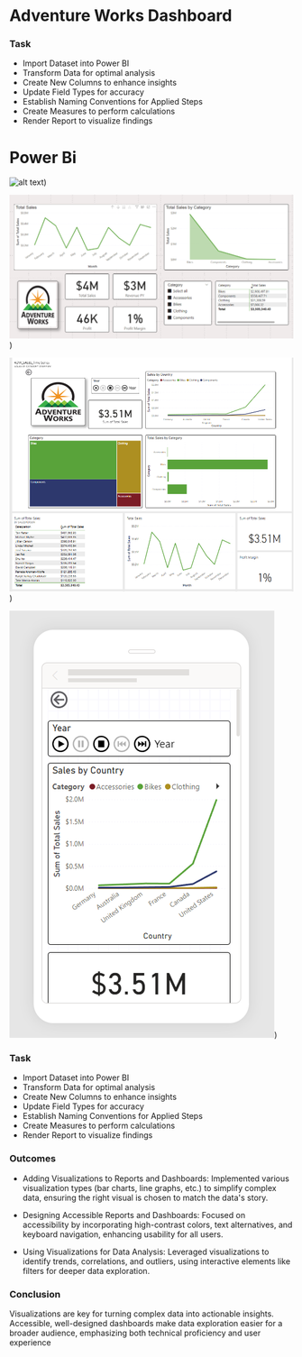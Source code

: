 # Adventure Works Dashboard

### Task 

* Import Dataset into Power BI
* Transform Data for optimal analysis
* Create New Columns to enhance insights
* Update Field Types for accuracy
* Establish Naming Conventions for Applied Steps
* Create Measures to perform calculations
* Render Report to visualize findings

# Power  Bi 
![alt text](https://th.bing.com/th/id/OIP.perUvYXHjEagQZb1opY7JAAAAA?rs=1&pid=ImgDetMain))


![Image of World Hapiness](https://github.com/abednarz210/Power_BI_SALES/blob/main/PWRBI_RR/Sales_By%20Category.png))

![Image of World Hapiness](https://github.com/abednarz210/Power_BI_SALES/blob/main/PWRBI_RR/Dashboard1%20.png))

![Image of World Hapiness](https://github.com/abednarz210/Power_BI_SALES/blob/main/PWRBI_RR/Optimized2.png))


### Task 

* Import Dataset into Power BI
* Transform Data for optimal analysis
* Create New Columns to enhance insights
* Update Field Types for accuracy
* Establish Naming Conventions for Applied Steps
* Create Measures to perform calculations
* Render Report to visualize findings



### Outcomes

* Adding Visualizations to Reports and Dashboards:
Implemented various visualization types (bar charts, line graphs, etc.) to simplify complex data, ensuring the right visual is chosen to match the data's story.

* Designing Accessible Reports and Dashboards:
Focused on accessibility by incorporating high-contrast colors, text alternatives, and keyboard navigation, enhancing usability for all users.

* Using Visualizations for Data Analysis:
Leveraged visualizations to identify trends, correlations, and outliers, using interactive elements like filters for deeper data exploration.

### Conclusion

Visualizations are key for turning complex data into actionable insights. Accessible, well-designed dashboards make data exploration easier for a broader audience, emphasizing both technical proficiency and user experience
